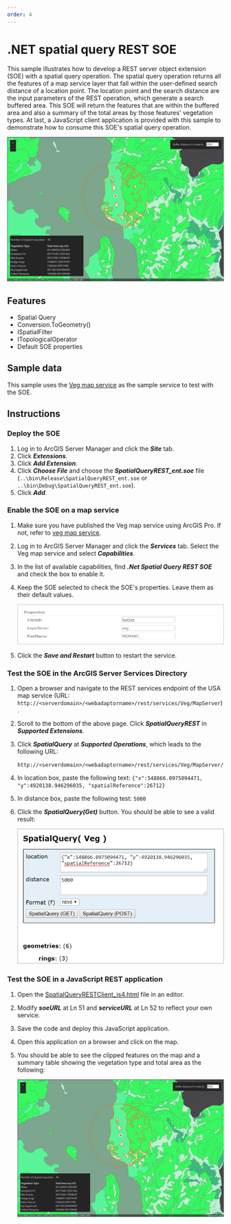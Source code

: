 ```yaml
---
order: 4
---
```


# .NET spatial query REST SOE

This sample illustrates how to develop a REST server object extension (SOE) with a spatial query operation. The spatial query operation returns all the features of a map service layer that fall within the user-defined search distance of a location point. The location point and the search distance are the input parameters of the REST operation, which generate a search buffered area. This SOE will return the features that are within the buffered area and also a summary of the total areas by those features' vegetation types. At last, a JavaScript client application is provided with this sample to demonstrate how to consume this SOE's spatial query operation.

![](../../../../images/netsp/NetSpatialQuery0.png "Net Spatial Query Sample")

## Features

* Spatial Query
* Conversion.ToGeometry()
* ISpatialFilter
* ITopologicalOperator
* Default SOE properties

## Sample data

This sample uses the [Veg map service](../../../ReadMe.md#2-veg-service) as the sample service to test with the SOE.


## Instructions

### Deploy the SOE

1. Log in to ArcGIS Server Manager and click the ***Site*** tab.
2. Click ***Extensions***.
3. Click ***Add Extension***.
4. Click ***Choose File*** and choose the ***SpatialQueryREST_ent.soe*** file (`..\bin\Release\SpatialQueryREST_ent.soe` or `..\bin\Debug\SpatialQueryREST_ent.soe`).
5. Click ***Add***.

### Enable the SOE on a map service

1. Make sure you have published the Veg map service using ArcGIS Pro. If not, refer to [veg map service](../../../ReadMe.md#2-veg-service).
2. Log in to ArcGIS Server Manager and click the ***Services*** tab. Select the Veg map service and select ***Capabilities***.
3. In the list of available capabilities, find ***.Net Spatial Query REST SOE*** and check the box to enable it.
4. Keep the SOE selected to check the SOE's properties. Leave them as their default values.

   ![](../../../../images/netsp/NetSpatialQuery1.png "Net Spatial Query Sample")
5. Click the ***Save and Restart*** button to restart the service.

### Test the SOE in the ArcGIS Server Services Directory

1. Open a browser and navigate to the REST services endpoint of the USA map service (URL: `http://<serverdomain>/<webadaptorname>/rest/services/Veg/MapServer`).
2. Scroll to the bottom of the above page. Click ***SpatialQueryREST*** in ***Supported Extensions***.
3. Click ***SpatialQuery*** at ***Supported Operations***, which leads to the following URL:

   ```
   http://<serverdomain>/<webadaptorname>/rest/services/Veg/MapServer/exts/SpatialQueryREST/SpatialQuery
   ```
3. In location box, paste the following text: `{"x":548866.0975094471, "y":4920138.946296035, "spatialReference":26712}`
4. In distance box, paste the following test: `5000`
5. Click the ***SpatialQuery(Get)*** button. You should be able to see a valid result:

   ![](../../../../images/netsp/NetSpatialQuery2.png "Net Spatial Query Sample")
   
### Test the SOE in a JavaScript REST application
1. Open the [SpatialQueryRESTClient_js4.html](SpatialQueryRESTClient_js4.html) file in an editor.
2. Modify ***soeURL*** at Ln 51 and ***serviceURL*** at Ln 52 to reflect your own service. 
3. Save the code and deploy this JavaScript application.
4. Open this application on a browser and click on the map.
5. You should be able to see the clipped features on the map and a summary table showing the vegetation type and total area as the following:

   ![](../../../../images/netsp/NetSpatialQuery0.png "Net Spatial Query Sample")
